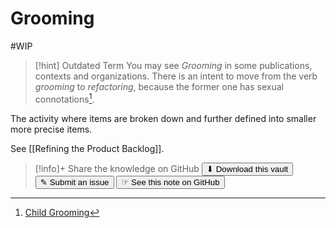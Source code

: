 # Grooming
#WIP 

>[!hint] Outdated Term
>You may see _Grooming_ in some publications, contexts and organizations. There is an intent to move from the verb _grooming_ to _refactoring_, because the former one has sexual connotations[^1].

The activity where items are broken down and further defined into smaller more precise items.

See [[Refining the Product Backlog]].

[^1]: [Child Grooming](http://www.vachss.com/guest_dispatches/grooming.html)



> [!info]+ Share the knowledge on GitHub
> [<button>⬇ Download this vault</button>](https://github.com/mauvera94/Agile-Multiverse) [<button> ✎ Submit an issue</button>](https://github.com/mauvera94/Agile-Multiverse/issues) [<button> ☞ See this note on GitHub</button>](<https://github.com/mauvera94/Agile-Multiverse/blob/main/Agile_Multiverse/Grooming.md>)